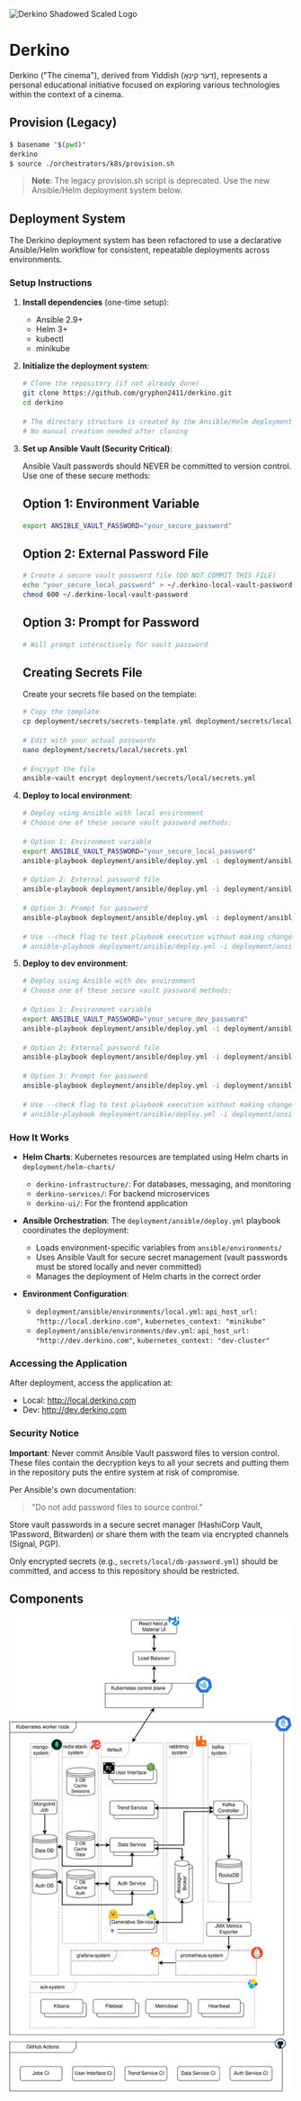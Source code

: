 ![Derkino Shadowed Scaled Logo](/graphic-designs/logo-shadow-scaled.png)

# Derkino

Derkino ("The cinema"), derived from Yiddish (דער קינאָ), represents a personal educational initiative focused on exploring various technologies within the context of a cinema.

## Provision (Legacy)
```bash
$ basename "$(pwd)"
derkino
$ source ./orchestrators/k8s/provision.sh
```

> **Note**: The legacy provision.sh script is deprecated. Use the new Ansible/Helm deployment system below.

## Deployment System

The Derkino deployment system has been refactored to use a declarative Ansible/Helm workflow for consistent, repeatable deployments across environments.

### Setup Instructions

1. **Install dependencies** (one-time setup):
   - Ansible 2.9+
   - Helm 3+
   - kubectl
   - minikube

2. **Initialize the deployment system**:
   ```bash
   # Clone the repository (if not already done)
   git clone https://github.com/gryphon2411/derkino.git
   cd derkino
   
   # The directory structure is created by the Ansible/Helm deployment system
   # No manual creation needed after cloning
   ```

3. **Set up Ansible Vault (Security Critical)**:

   Ansible Vault passwords should NEVER be committed to version control. Use one of these secure methods:

   ## Option 1: Environment Variable
   ```bash
   export ANSIBLE_VAULT_PASSWORD="your_secure_password"
   ```

   ## Option 2: External Password File
   ```bash
   # Create a secure vault password file (DO NOT COMMIT THIS FILE)
   echo "your_secure_local_password" > ~/.derkino-local-vault-password
   chmod 600 ~/.derkino-local-vault-password
   ```

   ## Option 3: Prompt for Password
   ```bash
   # Will prompt interactively for vault password
   ```

   ## Creating Secrets File
   
   Create your secrets file based on the template:
   ```bash
   # Copy the template
   cp deployment/secrets/secrets-template.yml deployment/secrets/local/secrets.yml
   
   # Edit with your actual passwords
   nano deployment/secrets/local/secrets.yml
   
   # Encrypt the file
   ansible-vault encrypt deployment/secrets/local/secrets.yml
   ```

4. **Deploy to local environment**:
   ```bash
   # Deploy using Ansible with local environment
   # Choose one of these secure vault password methods:
   
   # Option 1: Environment variable
   export ANSIBLE_VAULT_PASSWORD="your_secure_local_password"
   ansible-playbook deployment/ansible/deploy.yml -i deployment/ansible/inventory/local -e "environment=local"
   
   # Option 2: External password file
   ansible-playbook deployment/ansible/deploy.yml -i deployment/ansible/inventory/local -e "environment=local" --vault-password-file ~/.derkino-local-vault-password
   
   # Option 3: Prompt for password
   ansible-playbook deployment/ansible/deploy.yml -i deployment/ansible/inventory/local -e "environment=local" --ask-vault-pass
   
   # Use --check flag to test playbook execution without making changes
   # ansible-playbook deployment/ansible/deploy.yml -i deployment/ansible/inventory/local -e "environment=local" --vault-password-file ~/.derkino-local-vault-password --check
   ```

5. **Deploy to dev environment**:
   ```bash
   # Deploy using Ansible with dev environment
   # Choose one of these secure vault password methods:
   
   # Option 1: Environment variable
   export ANSIBLE_VAULT_PASSWORD="your_secure_dev_password"
   ansible-playbook deployment/ansible/deploy.yml -i deployment/ansible/inventory/dev -e "environment=dev"
   
   # Option 2: External password file
   ansible-playbook deployment/ansible/deploy.yml -i deployment/ansible/inventory/dev -e "environment=dev" --vault-password-file ~/.derkino-dev-vault-password
   
   # Option 3: Prompt for password
   ansible-playbook deployment/ansible/deploy.yml -i deployment/ansible/inventory/dev -e "environment=dev" --ask-vault-pass
   
   # Use --check flag to test playbook execution without making changes
   # ansible-playbook deployment/ansible/deploy.yml -i deployment/ansible/inventory/dev -e "environment=dev" --vault-password-file ~/.derkino-dev-vault-password --check
   ```

### How It Works

- **Helm Charts**: Kubernetes resources are templated using Helm charts in `deployment/helm-charts/`
  - `derkino-infrastructure/`: For databases, messaging, and monitoring
  - `derkino-services/`: For backend microservices
  - `derkino-ui/`: For the frontend application

- **Ansible Orchestration**: The `deployment/ansible/deploy.yml` playbook coordinates the deployment:
  - Loads environment-specific variables from `ansible/environments/`
  - Uses Ansible Vault for secure secret management (vault passwords must be stored locally and never committed)
  - Manages the deployment of Helm charts in the correct order

- **Environment Configuration**:
  - `deployment/ansible/environments/local.yml`: `api_host_url: "http://local.derkino.com"`, `kubernetes_context: "minikube"`
  - `deployment/ansible/environments/dev.yml`: `api_host_url: "http://dev.derkino.com"`, `kubernetes_context: "dev-cluster"`

### Accessing the Application

After deployment, access the application at:
- Local: http://local.derkino.com
- Dev: http://dev.derkino.com

### Security Notice

**Important**: Never commit Ansible Vault password files to version control. These files contain the decryption keys to all your secrets and putting them in the repository puts the entire system at risk of compromise. 

Per Ansible's own documentation:
> "Do not add password files to source control."

Store vault passwords in a secure secret manager (HashiCorp Vault, 1Password, Bitwarden) or share them with the team via encrypted channels (Signal, PGP).

Only encrypted secrets (e.g., `secrets/local/db-password.yml`) should be committed, and access to this repository should be restricted.

## Components
![Derkino Components Diagram](/architecture/components.drawio.svg)
